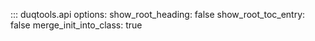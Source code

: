 ::: duqtools.api
    options:
      show_root_heading: false
      show_root_toc_entry: false
      merge_init_into_class: true
